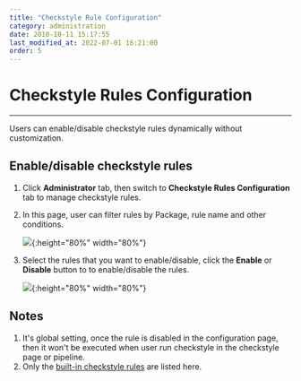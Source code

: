 ```yaml
---
title: "Checkstyle Rule Configuration"
category: administration
date: 2018-10-11 15:17:55
last_modified_at: 2022-07-01 16:21:00
order: 5
---
```


# Checkstyle Rules Configuration
***

Users can enable/disable checkstyle rules dynamically without customization.

##  Enable/disable checkstyle rules
  1. Click **Administrator** tab, then switch to  **Checkstyle Rules Configuration** tab to manage checkstyle rules.  
  
  2. In this page, user can filter rules by Package, rule name and other conditions.
  
     ![][search_rule]{:height="80%" width="80%"}

  3. Select the rules that you want to enable/disable, click the **Enable** or **Disable** button to to enable/disable the rules.

     ![][disable_rule]{:height="80%" width="80%"}

##  Notes
  1. It's global setting, once the rule is disabled in the configuration page, then it won't be executed when user run checkstyle in the checkstyle page or pipeline.
  2. Only the [built-in checkstyle rules] are listed here.


[search_rule]: ../images/administrator/checkstyle_rule_config_search_rule.png
[disable_rule]: ../images/administrator/checkstyle_rule_config_disable_rule.png
[built-in checkstyle rules]: ../checkstyle/checkstyle-rules-description.html
